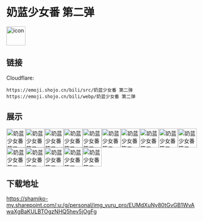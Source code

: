 # 奶蓝少女番 第二弹
<img src="https://emoji.shojo.cn/bili/src/奶蓝少女番 第二弹/icon.png" width="50" height="50" alt="icon">

## 链接
Cloudflare:
```
https://emoji.shojo.cn/bili/src/奶蓝少女番 第二弹
https://emoji.shojo.cn/bili/webp/奶蓝少女番 第二弹
```
## 展示
<img src="https://emoji.shojo.cn/bili/src/奶蓝少女番 第二弹/奶蓝少女番 第二弹-哦捏该.png" width="50" height="50" alt="奶蓝少女番 第二弹-哦捏该"><img src="https://emoji.shojo.cn/bili/src/奶蓝少女番 第二弹/奶蓝少女番 第二弹-破颜拳.png" width="50" height="50" alt="奶蓝少女番 第二弹-破颜拳"><img src="https://emoji.shojo.cn/bili/src/奶蓝少女番 第二弹/奶蓝少女番 第二弹-偷吃亿口.png" width="50" height="50" alt="奶蓝少女番 第二弹-偷吃亿口"><img src="https://emoji.shojo.cn/bili/src/奶蓝少女番 第二弹/奶蓝少女番 第二弹-对不起.png" width="50" height="50" alt="奶蓝少女番 第二弹-对不起"><img src="https://emoji.shojo.cn/bili/src/奶蓝少女番 第二弹/奶蓝少女番 第二弹-做不到.png" width="50" height="50" alt="奶蓝少女番 第二弹-做不到"><img src="https://emoji.shojo.cn/bili/src/奶蓝少女番 第二弹/奶蓝少女番 第二弹-我饭呢.png" width="50" height="50" alt="奶蓝少女番 第二弹-我饭呢"><img src="https://emoji.shojo.cn/bili/src/奶蓝少女番 第二弹/奶蓝少女番 第二弹-怒.png" width="50" height="50" alt="奶蓝少女番 第二弹-怒"><img src="https://emoji.shojo.cn/bili/src/奶蓝少女番 第二弹/奶蓝少女番 第二弹-suki.png" width="50" height="50" alt="奶蓝少女番 第二弹-suki"><img src="https://emoji.shojo.cn/bili/src/奶蓝少女番 第二弹/奶蓝少女番 第二弹-谈笑风生.png" width="50" height="50" alt="奶蓝少女番 第二弹-谈笑风生"><img src="https://emoji.shojo.cn/bili/src/奶蓝少女番 第二弹/奶蓝少女番 第二弹-败北.png" width="50" height="50" alt="奶蓝少女番 第二弹-败北"><img src="https://emoji.shojo.cn/bili/src/奶蓝少女番 第二弹/奶蓝少女番 第二弹-馋.png" width="50" height="50" alt="奶蓝少女番 第二弹-馋"><img src="https://emoji.shojo.cn/bili/src/奶蓝少女番 第二弹/奶蓝少女番 第二弹-饮茶先啦.png" width="50" height="50" alt="奶蓝少女番 第二弹-饮茶先啦"><img src="https://emoji.shojo.cn/bili/src/奶蓝少女番 第二弹/奶蓝少女番 第二弹-三点几啦.png" width="50" height="50" alt="奶蓝少女番 第二弹-三点几啦"><img src="https://emoji.shojo.cn/bili/src/奶蓝少女番 第二弹/奶蓝少女番 第二弹-让我听听.png" width="50" height="50" alt="奶蓝少女番 第二弹-让我听听"><img src="https://emoji.shojo.cn/bili/src/奶蓝少女番 第二弹/奶蓝少女番 第二弹-铁咩.png" width="50" height="50" alt="奶蓝少女番 第二弹-铁咩">

## 下载地址

https://shamiko-my.sharepoint.com/:u:/g/personal/img_yuru_pro/EUMdXuNy80tGvGB1WvAwaXgBaKULBTOgzNHQ5hev5jOgFg